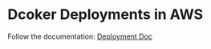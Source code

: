# Dcoker Deployments in AWS

Follow the documentation: [Deployment Doc](https://docs.google.com/document/d/1RT7pZ0aOE3gYENB80j1WRWzLXjmPyLFtA-u1i8acPMs/edit?usp=sharing)
